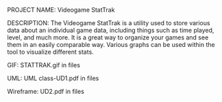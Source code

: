 PROJECT NAME:
Videogame StatTrak

DESCRIPTION:
The Videogame StatTrak is a utility used to store various data about an individual game data, including things such as time played, level, and much more. It is a great way to organize your games and see them in an easily comparable way. Various graphs can be used within the tool to visualize different stats.

GIF:
STATTRAK.gif in files

UML:
UML class-UD1.pdf in files

Wireframe:
UD2.pdf in files
